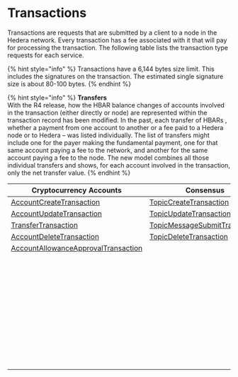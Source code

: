 # Transactions

Transactions are requests that are submitted by a client to a node in the Hedera network. Every transaction has a fee associated with it that will pay for processing the transaction. The following table lists the transaction type requests for each service.

{% hint style="info" %}
Transactions have a 6,144 bytes size limit. This includes the signatures on the transaction. The estimated single signature size is about 80-100 bytes.
{% endhint %}

{% hint style="info" %}
**Transfers**\
With the R4 release, how the HBAR balance changes of accounts involved in the transaction (either directly or node) are represented within the transaction record has been modified. In the past, each transfer of HBARs , whether a payment from one account to another or a fee paid to a Hedera node or to Hedera – was listed individually. The list of transfers might include one for the payer making the fundamental payment, one for that same account paying a fee to the network, and another for the same account paying a fee to the node. The new model combines all those individual transfers and shows, for each account involved in the transaction, only the net transfer value.
{% endhint %}

| Cryptocurrency Accounts                                                                | Consensus                                                               | Tokens                                                                             | File Service                                                       | Smart Contracts                                                                  |
| -------------------------------------------------------------------------------------- | ----------------------------------------------------------------------- | ---------------------------------------------------------------------------------- | ------------------------------------------------------------------ | -------------------------------------------------------------------------------- |
| [AccountCreateTransaction](../../../cryptocurrency/create-an-account.md)               | [TopicCreateTransaction](../../../consensus/create-a-topic.md)          | [TokenCreateTransaction](../../../tokens/define-a-token.md)                        | [FileCreateTransaction](../../../file-storage/create-a-file.md)    | [ContractCreateTransaction](../../../smart-contracts/create-a-smart-contract.md) |
| [AccountUpdateTransaction](../../../cryptocurrency/update-an-account.md)               | [TopicUpdateTransaction](../../../consensus/update-a-topic.md)          | [TokenUpdateTransaction](../../../tokens/update-a-token.md)                        | [FileAppendTransaction](../../../file-storage/append-to-a-file.md) | [ContractUpdateTransaction](../../../smart-contracts/update-a-smart-contract.md) |
| [TransferTransaction](../../../cryptocurrency/transfer-cryptocurrency.md)              | [TopicMessageSubmitTransaction](../../../consensus/submit-a-message.md) | [TokenDeleteTransaction](../../../tokens/delete-a-token.md)                        | [FileUpdateTransaction](../../../file-storage/update-a-file.md)    | [ContractDeleteTransaction](../../../smart-contracts/delete-a-smart-contract.md) |
| [AccountDeleteTransaction](../../../cryptocurrency/delete-an-account.md)               | [TopicDeleteTransaction](../../../consensus/delete-a-topic.md)          | [TokenAssociateTransaction](../../../tokens/associate-tokens-to-an-account.md)     | [FileDeleteTransaction](../../../file-storage/delete-a-file.md)    | [EthereumTransaction](../../../smart-contracts/ethereum-transaction.md)          |
| [AccountAllowanceApprovalTransaction](../../../cryptocurrency/approve-an-allowance.md) |                                                                         | [TokenDissociateTransaction](../../../tokens/dissociate-tokens-from-an-account.md) |                                                                    |                                                                                  |
|                                                                                        |                                                                         | [TokenMintTransaction](../../../tokens/mint-a-token.md)                            |                                                                    |                                                                                  |
|                                                                                        |                                                                         | [TokenBurnTransaction](../../../tokens/burn-a-token.md)                            |                                                                    |                                                                                  |
|                                                                                        |                                                                         | [TokenFreezeTransaction](../../../tokens/freeze-an-account.md)                     |                                                                    |                                                                                  |
|                                                                                        |                                                                         | [TokenFeeScheduleUpdateTransaction](../../../tokens/update-a-fee-schedule.md)      |                                                                    |                                                                                  |
|                                                                                        |                                                                         | [TokenUnfreezeTransaction](../../../tokens/unfreeze-an-account.md)                 |                                                                    |                                                                                  |
|                                                                                        |                                                                         | [TokenGrantKycTransaction](../../../tokens/enable-kyc-account-flag-1.md)           |                                                                    |                                                                                  |
|                                                                                        |                                                                         | [TokenRevokeKycTransaction](../../../tokens/disable-kyc-account-flag.md)           |                                                                    |                                                                                  |
|                                                                                        |                                                                         | [TokenPauseTransaction](../../../tokens/pause-a-token.md)                          |                                                                    |                                                                                  |
|                                                                                        |                                                                         | [TokenUnpauseTransaction](../../../tokens/unpause-a-token.md)                      |                                                                    |                                                                                  |
|                                                                                        |                                                                         | [TokenWipeTransaction](../../../tokens/wipe-a-token.md)                            |                                                                    |                                                                                  |
